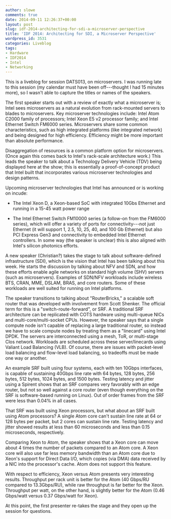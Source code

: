 ```yaml
---
author: slowe
comments: true
date: 2014-09-11 12:26:37+00:00
layout: post
slug: idf-2014-architecting-for-sdi-a-microserver-perspective
title: 'IDF 2014: Architecting for SDI, a Microserver Perspective'
wordpress_id: 3531
categories: Liveblog
tags:
- Hardware
- IDF2014
- Intel
- Networking
---
```


This is a liveblog for session DATS013, on microservers. I was running late to this session (my calendar must have been off---thought I had 15 minutes more), so I wasn't able to capture the titles or names of the speakers.

The first speaker starts out with a review of exactly what a microserver is; Intel sees microservers as a natural evolution from rack-mounted servers to blades to microservers. Key microserver technologies include: Intel Atom C2000 family of processors; Intel Xeon E5 v2 processor family; and Intel Ethernet Switch FM6000 series. Microservers share some common characteristics, such as high integrated platforms (like integrated network) and being designed for high efficiency. Efficiency might be more important than absolute performance.

Disaggregation of resources is a common platform option for microservers. (Once again this comes back to Intel's rack-scale architecture work.) This leads the speaker to talk about a Technology Delivery Vehicle (TDV) being displayed here at the show; this is essentially a proof-of-concept product that Intel built that incorporates various microserver technologies and design patterns.

Upcoming microserver technologies that Intel has announced or is working on incude:

* The Intel Xeon D, a Xeon-based SoC with integrated 10Gbs Ethernet and running in a 15-45 watt power range

* The Intel Ethernet Switch FM10000 series (a follow-on from the FM6000 series), which will offer a variety of ports for connectivity---not just Ethernet (it will support 1, 2.5, 10, 25, 40, and 100 Gb Ethernet) but also PCI Express Gen3 and connectivity to embedded Intel Ethernet controllers. In some way (the speaker is unclear) this is also aligned with Intel's silicon photonics efforts.

A new speaker (Christian?) takes the stage to talk about software-defined infrastructure (SDI), which is the vision that Intel has been talking about this week. He starts the discussion by talking about NFV and SDN, and how these efforts enable agile networks on standard high volume (SHV) servers (such as microservers). Examples of SDN/NFV workloads include wireless BTS, CRAN, MME, DSLAM, BRAS, and core routers. Some of these workloads are well suited for running on Intel platforms.

The speaker transitions to talking about "RouterBricks," a scalable soft router that was developed with involvement from Scott Shenker. The official term for this is a "switch-route-forward", or SRF. A traditional SRF architecture can be replicated with COTS hardware using multi-queue NICs and multi-core/multi-socket CPUs. However, the speaker says that a single compute node isn't capable of replacing a large traditional router, so instead we have to scale compute nodes by treating them as a "linecard" using Intel DPDK. The servers are interconnected using a mesh, ToR, or multi-stage Clos network. Workloads are scheduled across these server/linecards using Valiant Load Balancing (VLB). Of course, there are issues with packet-level load balancing and flow-level load balancing, so tradeoffs must be made one way or another.

An example SRF built using four systems, each with ten 10Gbps interfaces, is capable of sustaining 40Gbps line rate with 64 bytes, 128 bytes, 256 bytes, 512 bytes, 1024 bytes, and 1500 bytes. Testing latency and jitter using a Spirent shows that an SRF compares very favorably with an edge router, but not so well against a core router (even though everything on the SRF is software-based running on Linux). Out of order frames from the SRF were less than 0.04% in all cases.

That SRF was built using Xeon processors, but what about an SRF built using Atom processors? A single Atom core can't sustain line rate at 64 or 128 bytes per packet, but 2 cores can sustain line rate. Testing latency and jitter showed results at less than 60 microseconds and less than 0.15 microseconds, respectively.

Comparing Xeon to Atom, the speaker shows that a Xeon core can move about 4 times the number of packets compared to an Atom core. A Xeon core will also use far less memory bandwidth than an Atom core due to Xeon's support for Direct Data I/O, which copies (via DMA) data received by a NIC into the processor's cache. Atom does not support this feature.

With respect to efficiency, Xeon versus Atom presents very interesting results. Throughput per rack unit is better for the Atom (40 Gbps/RU compared to 13.3Gbps/RU), while raw throughput is far better for the Xeon. Throughput per watt, on the other hand, is slightly better for the Atom (0.46 Gbps/watt versus 0.37 Gbps/watt for Xeon).

At this point, the first presenter re-takes the stage and they open up the session for questions.
